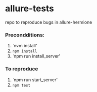 # allure-tests
repo to reproduce bugs in allure-hermione

### Precondditions:
1. 'nvm install'
2. `npm install`
3. 'npm run install_server'

### To reproduce
1. 'npm run start_server'
2. `npm test`
